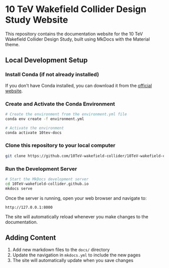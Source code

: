 # 10 TeV Wakefield Collider Design Study Website

This repository contains the documentation website for the 10 TeV Wakefield Collider Design Study, built using MkDocs with the Material theme.

## Local Development Setup

### Install Conda (if not already installed)

If you don't have Conda installed, you can download it from the [official website](https://docs.conda.io/projects/conda/en/latest/user-guide/install/index.html).

### Create and Activate the Conda Environment

```bash
# Create the environment from the environment.yml file
conda env create -f environment.yml

# Activate the environment
conda activate 10tev-docs
```

### Clone this repository to your local computer

```bash
git clone https://github.com/10TeV-wakefield-collider/10TeV-wakefield-collider.github.io.git
```

### Run the Development Server

```bash
# Start the MkDocs development server
cd 10TeV-wakefield-collider.github.io
mkdocs serve
```

Once the server is running, open your web browser and navigate to:
```
http://127.0.0.1:8000
```

The site will automatically reload whenever you make changes to the documentation.

## Adding Content

1. Add new markdown files to the `docs/` directory
2. Update the navigation in `mkdocs.yml` to include the new pages
3. The site will automatically update when you save changes
